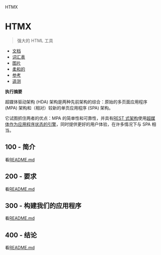 HTMX

# HTMX

> 强大的 HTML 工具

-   [文档](./DOCUMENTATION.md)
-   [词汇表](./GLOSSARY.md)
-   [图片](./IMAGES.md)
-   [柔和的](./PODMAN.md)
-   [参考](./REFERENCES.md)
-   [遥测](./TELEMETRY.md)

**执行摘要**

超媒体驱动架构 (HDA) 架构是两种先前架构的综合：原始的多页面应用程序 (MPA) 架构和（相对）较新的单页应用程序 (SPA) 架构。

它试图抓住两者的优点：MPA 的简单性和可靠性，并具有[REST 式架构](https://developer.mozilla.org/en-US/docs/Glossary/REST)使用[超媒体作为应用程序状态的引擎](https://htmx.org/essays/hateoas/)，同时提供更好的用户体验，在许多情况下与 SPA 相当。

## 100 - 简介

看[README.md](./100/README.md)

## 200 - 要求

看[README.md](./200/README.md)

## 300 - 构建我们的应用程序

看[README.md](./300/README.md)

## 400 - 结论

看[README.md](./400/README.md)
